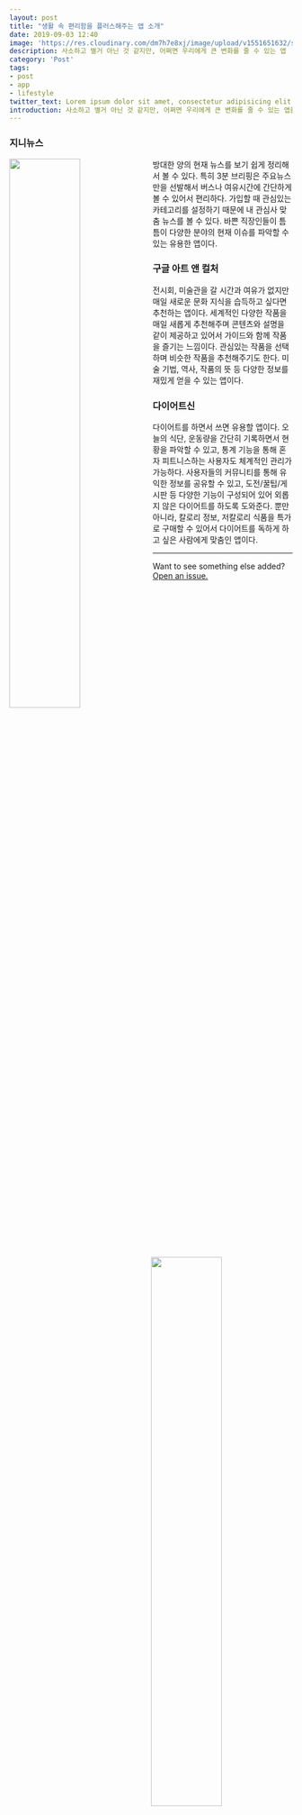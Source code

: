 ```yaml
---
layout: post
title: "생활 속 편리함을 플러스해주는 앱 소개"
date: 2019-09-03 12:40
image: 'https://res.cloudinary.com/dm7h7e8xj/image/upload/v1551651632/serverless-aws-lambda_dsjjwy.png'
description: 사소하고 별거 아닌 것 같지만, 어쩌면 우리에게 큰 변화를 줄 수 있는 앱
category: 'Post'
tags:
- post
- app
- lifestyle
twitter_text: Lorem ipsum dolor sit amet, consectetur adipisicing elit.
introduction: 사소하고 별거 아닌 것 같지만, 어쩌면 우리에게 큰 변화를 줄 수 있는 앱을 소개합니다.
---
```





### 지니뉴스
<img src="https://drive.google.com/open?id=11ZeN14Gvl6r9XdYaWzdZHZDcQDgSkels" width="50%" align="left">
<img src="https://drive.google.com/uc?id=1_o65rIlYLfJ5jBwGZ3OPtSaMzthV21oj" width="50%" align="right">

방대한 양의 현재 뉴스를 보기 쉽게 정리해서 볼 수 있다. 특히 3분 브리핑은 주요뉴스만을 선발해서 버스나 여유시간에 간단하게 볼 수 있어서 편리하다. 가입할 때 관심있는 카테고리를 설정하기 때문에 내 관심사 맞춤 뉴스를 볼 수 있다. 바쁜 직장인들이 틈틈이 다양한 분야의 현재 이슈를 파악할 수 있는 유용한 앱이다. 

### 구글 아트 앤 컬처

전시회, 미술관을 갈 시간과 여유가 없지만 매일 새로운 문화 지식을 습득하고 싶다면 추천하는 앱이다. 세계적인 다양한 작품을 매일 새롭게 추천해주며 콘텐츠와 설명을 같이 제공하고 있어서 가이드와 함께 작품을 즐기는 느낌이다. 관심있는 작품을 선택하며 비슷한 작품을 추천해주기도 한다.
미술 기법, 역사, 작품의 뜻 등 다양한 정보를 재밌게 얻을 수 있는 앱이다.

### 다이어트신

다이어트를 하면서 쓰면 유용할 앱이다. 오늘의 식단, 운동량을 간단히 기록하면서 현황을 파악할 수 있고, 통계 기능을 통해 혼자 피트니스하는 사용자도 체계적인 관리가 가능하다. 사용자들의 커뮤니티를 통해 유익한 정보를 공유할 수 있고, 도전/꿀팁/게시판 등 다양한 기능이 구성되어 있어 외롭지 않은 다이어트를 하도록 도와준다. 뿐만 아니라, 칼로리 정보, 저칼로리 식품을 특가로 구매할 수 있어서 다이어트를 독하게 하고 싶은 사람에게 맞춤인 앱이다.

<img src="https://drive.google.com/uc?id=1CQhgnE8iPBgHdc2S5d_65rsF06ImWjbU" width="50%" align="left">
<img src="https://drive.google.com/uc?id=1_o65rIlYLfJ5jBwGZ3OPtSaMzthV21oj" width="50%" align="right">

-----

Want to see something else added? <a href="https://github.com/poole/poole/issues/new">Open an issue.</a>










